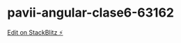 # pavii-angular-clase6-63162

[Edit on StackBlitz ⚡️](https://stackblitz.com/edit/pavii-angular-clase6-63162)